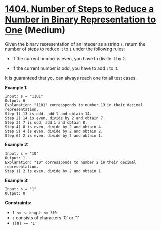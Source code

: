 # [1404. Number of Steps to Reduce a Number in Binary Representation to One][link] (Medium)

[link]: https://leetcode.com/problems/number-of-steps-to-reduce-a-number-in-binary-representation-to-one/

Given the binary representation of an integer as a string `s`, return the number of steps to reduce
it to  `1` under the following rules:

- If the current number is even, you have to divide it by `2`.

- If the current number is odd, you have to add `1` to it.

It is guaranteed that you can always reach one for all test cases.

**Example 1:**

```
Input: s = "1101"
Output: 6
Explanation: "1101" corressponds to number 13 in their decimal representation.
Step 1) 13 is odd, add 1 and obtain 14.
Step 2) 14 is even, divide by 2 and obtain 7.
Step 3) 7 is odd, add 1 and obtain 8.
Step 4) 8 is even, divide by 2 and obtain 4.
Step 5) 4 is even, divide by 2 and obtain 2.
Step 6) 2 is even, divide by 2 and obtain 1.
```

**Example 2:**

```
Input: s = "10"
Output: 1
Explanation: "10" corressponds to number 2 in their decimal representation.
Step 1) 2 is even, divide by 2 and obtain 1.
```

**Example 3:**

```
Input: s = "1"
Output: 0
```

**Constraints:**

- `1 <= s.length <= 500`
- `s` consists of characters '0' or '1'
- `s[0] == '1'`
